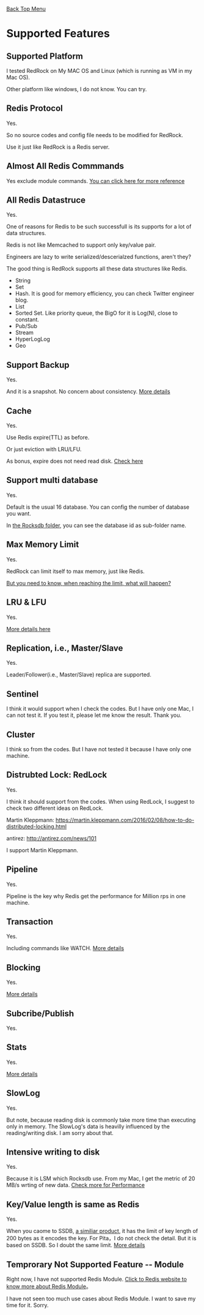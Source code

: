 [Back Top Menu](../README.md)

# Supported Features

## Supported Platform

I tested RedRock on My MAC OS and Linux (which is running as VM in my Mac OS). 

Other platform like windows, I do not know. You can try.

## Redis Protocol

Yes.

So no source codes and config file needs to be modified for RedRock. 

Use it just like RedRock is a Redis server.

## Almost All Redis Commmands

Yes exclude module commands. [You can click here for more reference](commands_en.md)

## All Redis Datastruce

Yes.

One of reasons for Redis to be such successfull is its supports for a lot of data structures.

Redis is not like Memcached to support only key/value pair.

Engineers are lazy to write serialized/descerialzed functions, aren't they?

The good thing is RedRock supports all these data structures like Redis.
* String
* Set
* Hash. It is good for memory efficiency, you can check Twitter engineer blog.
* List
* Sorted Set. Like priority queue, the BigO for it is Log(N), close to constant.
* Pub/Sub
* Stream
* HyperLogLog
* Geo

## Support Backup
Yes.

And it is a snapshot. No concern about consistency. [More details](persistence_en.md)

## Cache
Yes.

Use Redis expire(TTL) as before. 

Or just eviction with LRU/LFU. 

As bonus, expire does not need read disk. [Check here](commands_en.md)

## Support multi database
Yes.

Default is the usual 16 database. You can config the number of database you want.

In [the Rocksdb folder](howrun_en.md), you can see the database id as sub-folder name.

## Max Memory Limit
Yes.

RedRock can limit itself to max memory, just like Redis.

[But you need to know, when reaching the limit, what will happen?](howrun_en.md)

## LRU & LFU
Yes.

[More details here](howrun_en.md)

## Replication, i.e., Master/Slave
Yes.

Leader/Follower(i.e., Master/Slave) replica are supported.

## Sentinel
I think it would support when I check the codes.
But I have only one Mac, I can not test it. 
If you test it, please let me know the result. Thank you.

## Cluster
I think so from the codes.
But I have not tested it because I have only one machine.

## Distrubted Lock: RedLock
Yes.

I think it should support from the codes.
When using RedLock, I suggest to check two different ideas on RedLock.

Martin Kleppmann: https://martin.kleppmann.com/2016/02/08/how-to-do-distributed-locking.html

antirez: http://antirez.com/news/101

I support Martin Kleppmann.

## Pipeline
Yes.

Pipeline is the key why Redis get the performance for Million rps in one machine.

## Transaction
Yes.

Including commands like WATCH. [More details](commands_en.md)

## Blocking
Yes. 

[More details](commands_en.md)

## Subcribe/Publish
Yes.

## Stats
Yes. 

[More details](stat_en.md)

## SlowLog
Yes.

But note, because reading disk is commonly take more time than executing only in memory.
The SlowLog's data is heavilly influenced by the reading/writing disk. I am sorry about that.

## Intensive writing to disk
Yes.

Because it is LSM which Rocksdb use. 
From my Mac, I get the metric of 20 MB/s wrting of new data. 
[Check more for Performance](performance_en.md)

## Key/Value length is same as Redis
Yes.

When you caome to SSDB, [a similiar product](peers_en.md), it has the limit of key length of 200 bytes as it encodes the key. 
For Pita，I do not check the detail. But it is based on SSDB. So I doubt the same limit.
[More details](peers_cn.md)

## Temprorary Not Supported Feature -- Module

Right now, I have not supported Redis Module. [Click to Redis website to know more about Redis Module](https://redis.io/topics/modules-api-ref)。

I have not seen too much use cases about Redis Module. I want to save my time for it. Sorry.